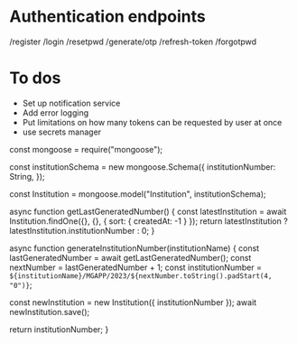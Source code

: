 # Authentication endpoints

/register
/login
/resetpwd
/generate/otp
/refresh-token
/forgotpwd

# To dos

- Set up notification service
- Add error logging
- Put limitations on how many tokens can be requested by user at once
- use secrets manager


const mongoose = require("mongoose");

const institutionSchema = new mongoose.Schema({
  institutionNumber: String,
});

const Institution = mongoose.model("Institution", institutionSchema);

async function getLastGeneratedNumber() {
  const latestInstitution = await Institution.findOne({}, {}, { sort: { createdAt: -1 } });
  return latestInstitution ? latestInstitution.institutionNumber : 0;
}

async function generateInstitutionNumber(institutionName) {
  const lastGeneratedNumber = await getLastGeneratedNumber();
  const nextNumber = lastGeneratedNumber + 1;
  const institutionNumber = `${institutionName}/MGAPP/2023/${nextNumber.toString().padStart(4, "0")}`;

  const newInstitution = new Institution({ institutionNumber });
  await newInstitution.save();

  return institutionNumber;
}
